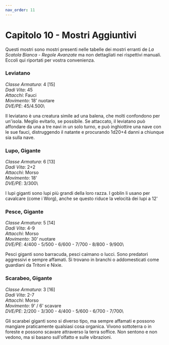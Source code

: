 ```yaml
---
nav_order: 11
---
```

# Capitolo 10 - Mostri Aggiuntivi

Questi mostri sono mostri presenti nelle tabelle dei mostri erranti de *La Scatola Bianca - Regole Avanzate* ma non dettagliati nei rispettivi manuali. Eccoli qui riportati per vostra convenienza.

### Leviatano

*Classe Armatura*: 4 \[15]\
*Dadi Vita*: 45\
*Attacchi*: Fauci\
*Movimento*: 18' nuotare\
*DVE/PE*: 45/4.500\

Il leviatano è una creatura simile ad una balena, che molti confondono per un'isola. Meglio evitarlo, se possibile.
Se attaccato, il leviatano può affondare da una a tre navi in un solo turno, e può inghiottire una nave con le sue fauci, distruggendo il natante e procurando 1d20+4 danni a chiunque sia sulla nave.

### Lupo, Gigante

*Classe Armatura*: 6 \[13]\
*Dadi Vita*: 2+2\
*Attacchi*: Morso\
*Movimento*: 18'\
*DVE/PE*: 3/300\

I lupi giganti sono lupi più grandi della loro razza. I goblin li usano per cavalcare (come i Worg), anche se questo riduce la velocità dei lupi a 12'

### Pesce, Gigante

*Classe Armatura*: 5 \[14]\
*Dadi Vita*: 4-9\
*Attacchi*: Morso\
*Movimento*: 30' nuotare\
*DVE/PE*: 4/400 - 5/500 - 6/600 - 7/700 - 8/800 - 9/900\

Pesci giganti sono barracuda, pesci caimano o lucci. Sono predatori aggressivi e sempre affamati. Si trovano in branchi o addomesticati come guardiani da Tritoni e Nixie.

### Scarabeo, Gigante

*Classe Armatura*: 3 \[16]\
*Dadi Vita*: 2-7\
*Attacchi*: Morso\
*Movimento*: 9' / 6' scavare\
*DVE/PE*: 2/200 - 3/300 - 4/400 - 5/600 - 6/700 - 7/700\

Gli scarabei giganti sono si diverso tipo, ma sempre affamati e possono mangiare praticamente qualsiasi cosa organica. Vivono sottoterra o in foreste e possono scavare attraverso la terra soffice. Non sentono e non vedono, ma si basano sull'olfatto e sulle vibrazioni.